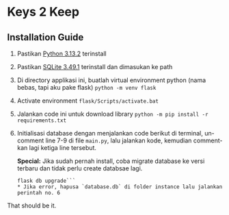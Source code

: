 # Keys 2 Keep 
## Installation Guide

1. Pastikan [Python 3.13.2](https://www.python.org/) terinstall
2. Pastikan [SQLite 3.49.1](https://www.sqlite.org/download.html) terinstall dan dimasukan ke path
3. Di directory applikasi ini, buatlah virtual environment python (nama bebas, tapi aku pake flask) `python -m venv flask`
4. Activate environment `flask/Scripts/activate.bat`
5. Jalankan code ini untuk download library `python -m pip install -r requirements.txt`
6. Initialisasi database dengan menjalankan code berikut di terminal, un-comment line 7-9 di file `main.py`, lalu jalankan kode, kemudian comment-kan lagi ketiga line tersebut.

	**Special:** Jika sudah pernah install, coba migrate database ke versi terbaru dan tidak perlu create databsae lagi.
	```flask db migrate
	flask db upgrade``` 
	* Jika error, hapusa `database.db` di folder instance lalu jalankan perintah no. 6

That should be it.